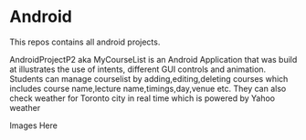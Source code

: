 # Android
This repos contains all android projects.


AndroidProjectP2 aka MyCourseList is an Android Application that was build at illustrates the use of intents, different 
GUI controls and animation. Students can manage courselist by adding,editing,deleting courses which includes 
course name,lecture name,timings,day,venue etc. They can also check weather for Toronto city in real time 
which is powered by Yahoo weather

Images Here

